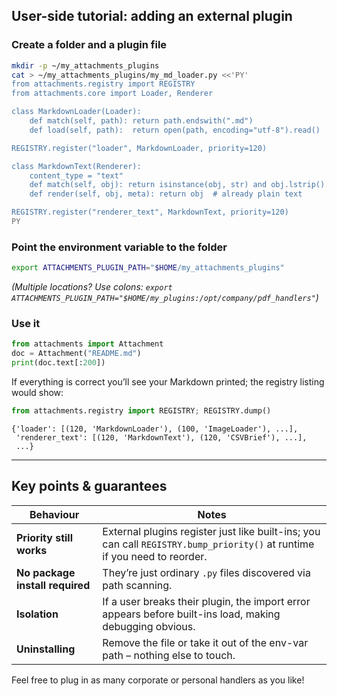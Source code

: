 ## User-side tutorial: adding an external plugin

### Create a folder and a plugin file

```bash
mkdir -p ~/my_attachments_plugins
cat > ~/my_attachments_plugins/my_md_loader.py <<'PY'
from attachments.registry import REGISTRY
from attachments.core import Loader, Renderer

class MarkdownLoader(Loader):
    def match(self, path): return path.endswith(".md")
    def load(self, path):  return open(path, encoding="utf-8").read()

REGISTRY.register("loader", MarkdownLoader, priority=120)

class MarkdownText(Renderer):
    content_type = "text"
    def match(self, obj): return isinstance(obj, str) and obj.lstrip().startswith("#")
    def render(self, obj, meta): return obj  # already plain text

REGISTRY.register("renderer_text", MarkdownText, priority=120)
PY
```

### Point the environment variable to the folder

```bash
export ATTACHMENTS_PLUGIN_PATH="$HOME/my_attachments_plugins"
```

*(Multiple locations?  Use colons:
`export ATTACHMENTS_PLUGIN_PATH="$HOME/my_plugins:/opt/company/pdf_handlers"`)*

### Use it

```python
from attachments import Attachment
doc = Attachment("README.md")
print(doc.text[:200])
```

If everything is correct you’ll see your Markdown printed; the registry listing would show:

```python
from attachments.registry import REGISTRY; REGISTRY.dump()
```

```
{'loader': [(120, 'MarkdownLoader'), (100, 'ImageLoader'), ...],
 'renderer_text': [(120, 'MarkdownText'), (120, 'CSVBrief'), ...],
 ...}
```

---

## Key points & guarantees

| Behaviour                       | Notes                                                                                                                     |
| ------------------------------- | ------------------------------------------------------------------------------------------------------------------------- |
| **Priority still works**        | External plugins register just like built-ins; you can call `REGISTRY.bump_priority()` at runtime if you need to reorder. |
| **No package install required** | They’re just ordinary `.py` files discovered via path scanning.                                                           |
| **Isolation**                   | If a user breaks their plugin, the import error appears before built-ins load, making debugging obvious.                  |
| **Uninstalling**                | Remove the file or take it out of the env-var path – nothing else to touch.                                               |

Feel free to plug in as many corporate or personal handlers as you like!
